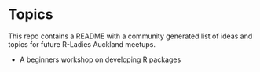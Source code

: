 # Topics
This repo contains a README with a community generated list of ideas and topics for future R-Ladies Auckland meetups.

- A beginners workshop on developing R packages
